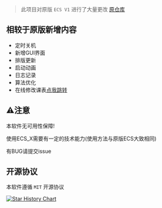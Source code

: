 

> 此项目对原版 `ECS V1` 进行了大量更改 [原仓库](https://github.com/EnderWolf006/ElectronClassSchedule)



## 相较于原版新增内容

- 定时关机
- 新增GUI界面
- 排版更新
- 启动动画
- 日志记录
- 算法优化
- 在线修改课表[点我跳转](https://config.cavendi.top/)


## ⚠️注意

本软件无可用性保障!

使用ECS_X需要有一定的技术能力(使用方法与原版ECS大致相同)

有BUG请提交issue




## 开源协议

本软件遵循 `MIT` 开源协议

[![Star History Chart](https://api.star-history.com/svg?repos=Enigfrank/ElectronClassScheduleX&type=Date)](https://www.star-history.com/#Enigfrank/ElectronClassScheduleX&Date)
